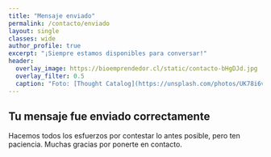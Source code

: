 ```yaml
---
title: "Mensaje enviado"
permalink: /contacto/enviado
layout: single
classes: wide
author_profile: true
excerpt: "¡Siempre estamos disponibles para conversar!"
header:
  overlay_image: https://bioemprendedor.cl/static/contacto-bHgDJd.jpg
  overlay_filter: 0.5
  caption: "Foto: [Thought Catalog](https://unsplash.com/photos/UK78i6vK3sc) @ Unsplash"
---
```


<h2>Tu mensaje fue enviado correctamente</h2>

Hacemos todos los esfuerzos por contestar lo antes posible, pero ten paciencia. Muchas gracias por ponerte en contacto.

<h1><i class="far fa-clipboard-check"></i></h1>
